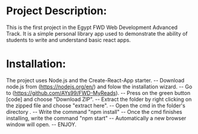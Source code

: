 # Project Description:

This is the first project in the Egypt FWD Web Development Advanced Track.
It is a simple personal library app used to demonstrate the ability of students to write
and understand basic react apps.

# Installation:

The project uses Node.js and the Create-React-App starter.
-- Download node.js from (https://nodejs.org/en/) and folow the installation wizard.
-- Go to (https://github.com/AYs99/FWD-MyReads).
-- Press on the green button [code] and choose "Download ZIP".
-- Extract the folder by right clicking on the zipped file and choose "extract here".
-- Open the cmd in the folder's directory .
-- Write the command "npm install"
-- Once the cmd finishes installing, write the command "npm start"
-- Automatically a new browser window will open.
-- ENJOY.

